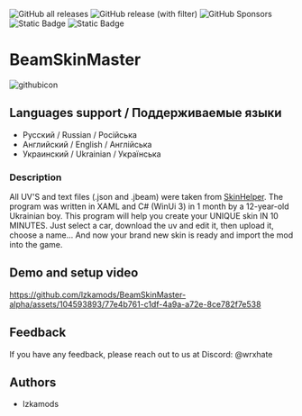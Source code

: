 ![GitHub all releases](https://img.shields.io/github/downloads/lzkamods/BeamSkinMaster-alpha/total) ![GitHub release (with filter)](https://img.shields.io/github/v/release/lzkamods/BeamSkinMaster-alpha) ![GitHub Sponsors](https://img.shields.io/github/sponsors/lzkamods) ![Static Badge](https://img.shields.io/badge/dev_stage-BETA-orange) ![Static Badge](https://img.shields.io/badge/authors-lzkamods-white)

# BeamSkinMaster
![githubicon](https://github.com/lzkamods/BeamSkinMaster-alpha/assets/104593893/49f333b1-dfd1-4dab-823d-8387ec37a940)
## Languages support / Поддерживаемые языки
- Русский / Russian / Російська
- Английский / English / Англійська
- Украинский / Ukrainian / Українська
### Description
All UV'S and text files (.json and .jbeam) were taken from [SkinHelper](https://www.beamng.com/resources/skin-helper.15037/).
The program was written in XAML and C# (WinUi 3) in 1 month by a 12-year-old Ukrainian boy. This program will help you create your UNIQUE skin IN 10 MINUTES. Just select a car, download the uv and edit it, then upload it, choose a name... And now your brand new skin is ready and import the mod into the game.
## Demo and setup video
https://github.com/lzkamods/BeamSkinMaster-alpha/assets/104593893/77e4b761-c1df-4a9a-a72e-8ce782f7e538
## Feedback
If you have any feedback, please reach out to us at Discord: @wrxhate
## Authors
- lzkamods
